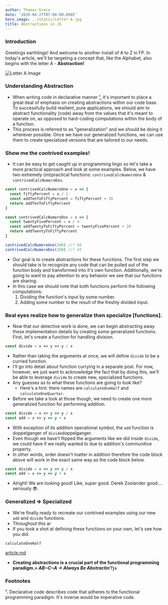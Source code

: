 ```yaml
---
author: Thomas Greco
date: '2020-04-27T07:00:00.000Z'
hero_image: ../static/Letter-A.jpg
title: Abstractions in JS
---
```


### Introduction

Greetings earthlings! And welcome to another install of A to Z in FP. In today's article, we'll be targeting a concept that, like the Alphabet, also begins with the letter _A -_ **Abstraction!**

![Letter A Image](/static/Letter-A.jpg)

### Understanding Abstraction

- When writing code in declarative manner [¹](#1), it's important to place a great deal of emphasis on creating abstractions within our code base. To successfully build resilient, pure applications, we should aim to abstract functionality (code) away from the values that it's meant to operate on, as opposed to hard-coding computations within the body of a function.
- This process is referred to as "generalization" and we should be doing it wherever possible. Once we have our generalized functions, we can use them to create specialized versions that are tailored to our needs.

### Show me the contrived examples!

- It can be easy to get caught up in programming lingo so let's take a more practical approach and look at some examples. Below, we have two extremely (im)practical functions: `contrivedCalcNumeroUno` & `contrivedCalcNumeroDos`.

```jsx
const contrivedCalcNumeroUno = x => {
  const fiftyPercent = x / 2
  const addTenToFiftyPercent = fiftyPercent + 10
  return addTenToFiftyPercent
}

const contrivedCalcNumeroDos = x => {
  const twentyFivePercent = x / 4
  const addTwentyToFiftyPercent = twentyFivePercent + 20
  return addTwentyToFiftyPercent
}

contrivedCalcNumeroUno(100) //? 60
contrivedCalcNumeroDos(100) //? 45
```

- Our goal is to create abstractions for these functions. The first step we should take is to recognize any code that can be pulled out of the function body and transformed into it's own function. Additionally, we're going to want to pay attention to any behavior we see that our functions are sharing.
- In this case we should note that both functions perform the following computations:
  1. Dividing the function's input by some number.
  2. Adding some number to the result of the freshly divided input.

### Real eyes realize how to generalize then specialize [functions].

- Now that our detective work is done, we can begin abstracting away these implementation details by creating some generalized functions. First, let's create a function for handling division.

```jsx
const divide = x => y => y / x
```

- Rather than taking the arguments at once, we will define `divide` to be a curried function.
- I'll go into detail about function currying in a separate post. For now, however, we just want to acknowledge the fact that by doing this, we'll be able to leverage `divide` to create new, specialized functions.
- Any guesses as to what these functions are going to look like?
  - Here's a hint: there names are `calculateOneHalf` and `calculateOneQuarter`.
- Before we take a look at those though, we need to create one more generalized function for performing addition.

```jsx
const divide = x => y => y / x
const add = x => y => y + x
```

- With exception of its addition operational symbol, the `add` function is doppelganger of `divide`doppelganger.
- Even though we have't flipped the arguments like we did inside `divide`, we could have if we really wanted to due to addition's communitive property.
- In other words, order doesn't matter in addition therefore the code block above will work in the exact same way as the code block below.

```jsx
const divide = x => y => y / x
const add = x => y => y + x
```

- Alright! We are looking good! Like, super good. Derek Zoolander good.... seriously 😎.

### Generalized ⇒ Specialized

- We're finally ready to recreate our contrived examples using our new `add` and `divide` functions.
- Throughout this ar
- If you took a shot at defining these functions on your own, let's see how you did.

`calculateOneHalf`

[article.md](https://s3-us-west-2.amazonaws.com/secure.notion-static.com/9b87aedd-d92c-4f5d-acee-27f13f200da6/article.md)

- **Creating abstractions is a crucial part of the functional programming paradigm._> AB~C~A -> Always Be Abstractin'!_`js`**

### Footnotes

**¹.** Declarative code describes code that adheres to the functional programming paradigm. It's inverse would be imperative code.
